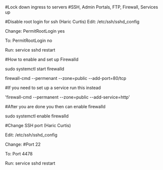 #Lock down ingress to servers
#SSH, Admin Portals, FTP, Firewall, Services up



#Disable root login for ssh (Haric Curtis)
Edit: /etc/ssh/sshd_config

Change: PermitRootLogin yes

To: PermitRootLogin no

Run: service sshd restart


#How to enable and set up Firewalld

sudo systemctl start firewalld

firewall-cmd --permenant --zone=public --add-port=80/tcp

#If you need to set up a service run this instead

'firewall-cmd --permanent --zone=public --add-service=http'

#After you are done you then can enable firewalld

sudo systemctl enable firewalld


#Change SSH port (Haric Curtis)

Edit: /etc/ssh/sshd_config

Change: #Port 22

To: Port 4478

Run: service sshd restart
